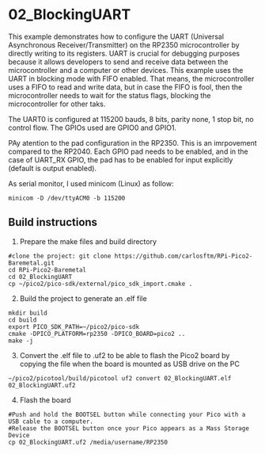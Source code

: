 # 02_BlockingUART
This example demonstrates how to configure the UART (Universal Asynchronous Receiver/Transmitter) on the RP2350 microcontroller by directly writing to its registers. 
UART is crucial for debugging purposes because it allows developers to send and receive data between the microcontroller and a computer or other devices.
This example uses the UART in blocking mode with FIFO enabled. That means, the microcontroller uses a FIFO to read and write data, but in case the FIFO is fool, then the microcontroller needs to wait for the status flags, blocking the microcontroller for other taks.

The UART0 is configured at 115200 bauds, 8 bits, parity none, 1 stop bit, no control flow. The GPIOs used are GPIO0 and GPIO1.

PAy atention to the pad configuration in the RP2350. This is an imrpovement compared to the RP2040. Each GPIO pad needs to be enabled, and in the case of UART_RX GPIO, the pad has to be enabled for input explicitly (default is output enabled).

As serial monitor, I used minicom (Linux) as follow:

```
minicom -D /dev/ttyACM0 -b 115200
```

## Build instructions
1. Prepare the make files and build directory
```
#clone the project: git clone https://github.com/carlosftm/RPi-Pico2-Baremetal.git
cd RPi-Pico2-Baremetal
cd 02_BlockingUART
cp ~/pico2/pico-sdk/external/pico_sdk_import.cmake .
```
2. Build the project to generate an .elf file
```
mkdir build
cd build
export PICO_SDK_PATH=~/pico2/pico-sdk
cmake -DPICO_PLATFORM=rp2350 -DPICO_BOARD=pico2 ..
make -j
```
3. Convert the .elf file to .uf2 to be able to flash the Pico2 board by copying the file when the board is mounted as USB drive on the PC
```
~/pico2/picotool/build/picotool uf2 convert 02_BlockingUART.elf 02_BlockingUART.uf2
```
4. Flash the board
```
#Push and hold the BOOTSEL button while connecting your Pico with a USB cable to a computer.
#Release the BOOTSEL button once your Pico appears as a Mass Storage Device
cp 02_BlockingUART.uf2 /media/username/RP2350
```
